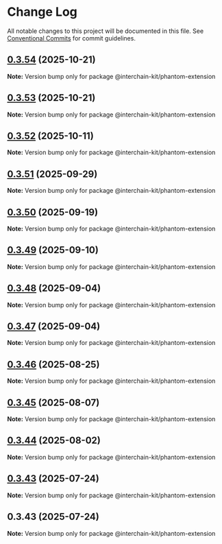 # Change Log

All notable changes to this project will be documented in this file.
See [Conventional Commits](https://conventionalcommits.org) for commit guidelines.

## [0.3.54](https://github.com/interchain-kit/phantom-extension/compare/@interchain-kit/phantom-extension@0.3.53...@interchain-kit/phantom-extension@0.3.54) (2025-10-21)

**Note:** Version bump only for package @interchain-kit/phantom-extension

## [0.3.53](https://github.com/interchain-kit/phantom-extension/compare/@interchain-kit/phantom-extension@0.3.52...@interchain-kit/phantom-extension@0.3.53) (2025-10-21)

**Note:** Version bump only for package @interchain-kit/phantom-extension

## [0.3.52](https://github.com/interchain-kit/phantom-extension/compare/@interchain-kit/phantom-extension@0.3.51...@interchain-kit/phantom-extension@0.3.52) (2025-10-11)

**Note:** Version bump only for package @interchain-kit/phantom-extension

## [0.3.51](https://github.com/interchain-kit/phantom-extension/compare/@interchain-kit/phantom-extension@0.3.50...@interchain-kit/phantom-extension@0.3.51) (2025-09-29)

**Note:** Version bump only for package @interchain-kit/phantom-extension

## [0.3.50](https://github.com/interchain-kit/phantom-extension/compare/@interchain-kit/phantom-extension@0.3.49...@interchain-kit/phantom-extension@0.3.50) (2025-09-19)

**Note:** Version bump only for package @interchain-kit/phantom-extension

## [0.3.49](https://github.com/interchain-kit/phantom-extension/compare/@interchain-kit/phantom-extension@0.3.48...@interchain-kit/phantom-extension@0.3.49) (2025-09-10)

**Note:** Version bump only for package @interchain-kit/phantom-extension

## [0.3.48](https://github.com/interchain-kit/phantom-extension/compare/@interchain-kit/phantom-extension@0.3.47...@interchain-kit/phantom-extension@0.3.48) (2025-09-04)

**Note:** Version bump only for package @interchain-kit/phantom-extension

## [0.3.47](https://github.com/interchain-kit/phantom-extension/compare/@interchain-kit/phantom-extension@0.3.46...@interchain-kit/phantom-extension@0.3.47) (2025-09-04)

**Note:** Version bump only for package @interchain-kit/phantom-extension

## [0.3.46](https://github.com/interchain-kit/phantom-extension/compare/@interchain-kit/phantom-extension@0.3.45...@interchain-kit/phantom-extension@0.3.46) (2025-08-25)

**Note:** Version bump only for package @interchain-kit/phantom-extension

## [0.3.45](https://github.com/interchain-kit/phantom-extension/compare/@interchain-kit/phantom-extension@0.3.44...@interchain-kit/phantom-extension@0.3.45) (2025-08-07)

**Note:** Version bump only for package @interchain-kit/phantom-extension

## [0.3.44](https://github.com/interchain-kit/phantom-extension/compare/@interchain-kit/phantom-extension@0.3.43...@interchain-kit/phantom-extension@0.3.44) (2025-08-02)

**Note:** Version bump only for package @interchain-kit/phantom-extension

## [0.3.43](https://github.com/interchain-kit/phantom-extension/compare/@interchain-kit/phantom-extension@0.3.43...@interchain-kit/phantom-extension@0.3.43) (2025-07-24)

**Note:** Version bump only for package @interchain-kit/phantom-extension

## 0.3.43 (2025-07-24)

**Note:** Version bump only for package @interchain-kit/phantom-extension
